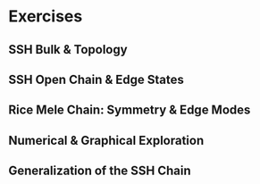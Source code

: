 # Exercises

## SSH Bulk & Topology

## SSH Open Chain & Edge States

## Rice Mele Chain: Symmetry & Edge Modes

## Numerical & Graphical Exploration

## Generalization of the SSH Chain